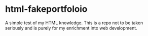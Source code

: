# html-fakeportfoloio
A simple test of my HTML knowledge. This is a repo not to be taken seriously and is purely for my enrichment into web development.
